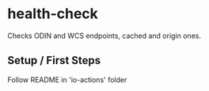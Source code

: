 # health-check

Checks ODIN and WCS endpoints, cached and origin ones.

## Setup / First Steps

Follow README in 'io-actions' folder
